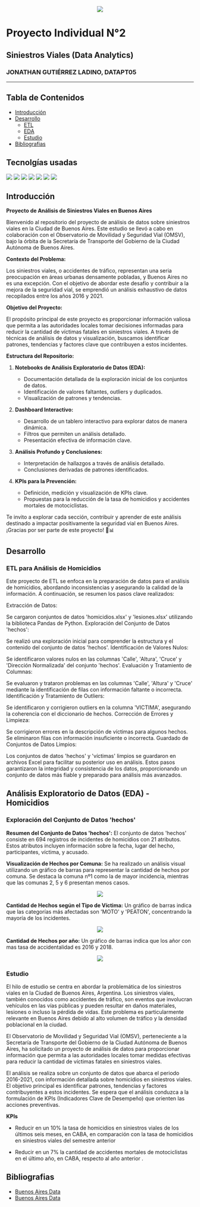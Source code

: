 
<div align="center">
    <img src='https://static.lajornadaestadodemexico.com/wp-content/uploads/2022/08/Siniestros-viales.jpg'>
</div>

# Proyecto Individual N°2

## Siniestros Viales (Data Analytics)

### JONATHAN GUTIÉRREZ LADINO, DATAPT05

---

## **Tabla de Contenidos**

- [Introducción](#introducción)
- [Desarrollo](#desarrollo)
    - [ETL](Analisis/ETL.ipynb)
    - [EDA](Analisis/EDA.ipynb)
    - [Estudio](#estudio)
- [Bibliografias](#bibliografias)


## **Tecnolgías usadas**

![](https://img.shields.io/static/v1?label=Python&message=3.11.6&color=brightgreen)
![](https://img.shields.io/static/v1?label=Pandas&message=2.0.3&color=brightgreen)
![](https://img.shields.io/static/v1?label=Matplotlib&message=3.7.2&color=brightgreen)
![](https://img.shields.io/static/v1?label=Seaborn&message=0.12.2&color=brightgreen)
![](https://img.shields.io/static/v1?label=Power+BI&message=Desktop&color=brightgreen)
![](https://img.shields.io/static/v1?label=MySQL+Workbench&message=8.0&color=brightgreen)
![](https://img.shields.io/static/v1?label=Excel&message=2010&color=brightgreen)

## **Introducción**

**Proyecto de Análisis de Siniestros Viales en Buenos Aires**

Bienvenido al repositorio del proyecto de análisis de datos sobre siniestros viales en la Ciudad de Buenos Aires. Este estudio se llevó a cabo en colaboración con el Observatorio de Movilidad y Seguridad Vial (OMSV), bajo la órbita de la Secretaría de Transporte del Gobierno de la Ciudad Autónoma de Buenos Aires.

**Contexto del Problema:**

Los siniestros viales, o accidentes de tráfico, representan una seria preocupación en áreas urbanas densamente pobladas, y Buenos Aires no es una excepción. Con el objetivo de abordar este desafío y contribuir a la mejora de la seguridad vial, se emprendió un análisis exhaustivo de datos recopilados entre los años 2016 y 2021.

**Objetivo del Proyecto:**

El propósito principal de este proyecto es proporcionar información valiosa que permita a las autoridades locales tomar decisiones informadas para reducir la cantidad de víctimas fatales en siniestros viales. A través de técnicas de análisis de datos y visualización, buscamos identificar patrones, tendencias y factores clave que contribuyen a estos incidentes.

**Estructura del Repositorio:**

1. **Notebooks de Análisis Exploratorio de Datos (EDA):**
   - Documentación detallada de la exploración inicial de los conjuntos de datos.
   - Identificación de valores faltantes, outliers y duplicados.
   - Visualización de patrones y tendencias.

2. **Dashboard Interactivo:**
   - Desarrollo de un tablero interactivo para explorar datos de manera dinámica.
   - Filtros que permiten un análisis detallado.
   - Presentación efectiva de información clave.

3. **Análisis Profundo y Conclusiones:**
   - Interpretación de hallazgos a través de análisis detallado.
   - Conclusiones derivadas de patrones identificados.

4. **KPIs para la Prevención:**
   - Definición, medición y visualización de KPIs clave.
   - Propuestas para la reducción de la tasa de homicidios y accidentes mortales de motociclistas.

Te invito a explorar cada sección, contribuir y aprender de este análisis destinado a impactar positivamente la seguridad vial en Buenos Aires. ¡Gracias por ser parte de este proyecto! 🚗📊


## **Desarrollo**

### **ETL para Análisis de Homicidios**

Este proyecto de ETL se enfoca en la preparación de datos para el análisis de homicidios, abordando inconsistencias y asegurando la calidad de la información. A continuación, se resumen los pasos clave realizados:

Extracción de Datos:

Se cargaron conjuntos de datos 'homicidios.xlsx' y 'lesiones.xlsx' utilizando la biblioteca Pandas de Python.
Exploración del Conjunto de Datos 'hechos':

Se realizó una exploración inicial para comprender la estructura y el contenido del conjunto de datos 'hechos'.
Identificación de Valores Nulos:

Se identificaron valores nulos en las columnas 'Calle', 'Altura', 'Cruce' y 'Dirección Normalizada' del conjunto 'hechos'.
Evaluación y Tratamiento de Columnas:

Se evaluaron y trataron problemas en las columnas 'Calle', 'Altura' y 'Cruce' mediante la identificación de filas con información faltante o incorrecta.
Identificación y Tratamiento de Outliers:

Se identificaron y corrigieron outliers en la columna 'VICTIMA', asegurando la coherencia con el diccionario de hechos.
Corrección de Errores y Limpieza:

Se corrigieron errores en la descripción de víctimas para algunos hechos.
Se eliminaron filas con información insuficiente o incorrecta.
Guardado de Conjuntos de Datos Limpios:

Los conjuntos de datos 'hechos' y 'víctimas' limpios se guardaron en archivos Excel para facilitar su posterior uso en análisis.
Estos pasos garantizaron la integridad y consistencia de los datos, proporcionando un conjunto de datos más fiable y preparado para análisis más avanzados.

## **Análisis Exploratorio de Datos (EDA) - Homicidios**
### **Exploración del Conjunto de Datos 'hechos'**

**Resumen del Conjunto de Datos 'hechos':**
El conjunto de datos 'hechos' consiste en 694 registros de incidentes de homicidios con 21 atributos. Estos atributos incluyen información sobre la fecha, lugar del hecho, participantes, víctima, y acusado.

**Visualización de Hechos por Comuna:**
Se ha realizado un análisis visual utilizando un gráfico de barras para representar la cantidad de hechos por comuna. Se destaca la comuna nº1 como la de mayor incidencia, mientras que las comunas 2, 5 y 6 presentan menos casos.
<p align="center"><img src="./Imagenes/grafico comunas.png"></p>



**Cantidad de Hechos según el Tipo de Víctima:**
Un gráfico de barras indica que las categorías más afectadas son 'MOTO' y 'PEATON', concentrando la mayoría de los incidentes.
<p align="center"><img src="./imagenes/grafico tipo de victima.png"></p>

**Cantidad de Hechos por año:**
Un gráfico de barras indica que los añor con mas tasa de accidentalidad es 2016 y 2018.
<p align="center"><img src="./imagenes/grafico años.png"></p>


### **Estudio**

El hilo de estudio se centra en abordar la problemática de los siniestros viales en la Ciudad de Buenos Aires, Argentina. Los siniestros viales, también conocidos como accidentes de tráfico, son eventos que involucran vehículos en las vías públicas y pueden resultar en daños materiales, lesiones o incluso la pérdida de vidas. Este problema es particularmente relevante en Buenos Aires debido al alto volumen de tráfico y la densidad poblacional en la ciudad.

El Observatorio de Movilidad y Seguridad Vial (OMSV), perteneciente a la Secretaría de Transporte del Gobierno de la Ciudad Autónoma de Buenos Aires, ha solicitado un proyecto de análisis de datos para proporcionar información que permita a las autoridades locales tomar medidas efectivas para reducir la cantidad de víctimas fatales en siniestros viales.

El análisis se realiza sobre un conjunto de datos que abarca el periodo 2016-2021, con información detallada sobre homicidios en siniestros viales. El objetivo principal es identificar patrones, tendencias y factores contribuyentes a estos incidentes. Se espera que el análisis conduzca a la formulación de KPIs (Indicadores Clave de Desempeño) que orienten las acciones preventivas.

**KPIs**
- Reducir en un 10% la tasa de homicidios en siniestros viales de los últimos seis meses, en CABA, en comparación con la tasa de homicidios en siniestros viales del semestre anterior 

- Reducir en un 7% la cantidad de accidentes mortales de motociclistas en el último año, en CABA, respecto al año anterior .




## Bibliografias
- [Buenos Aires Data](https://data.buenosaires.gob.ar/dataset/victimas-siniestros-viales)
- [Buenos Aires Data](https://data.buenosaires.gob.ar/dataset/victimas-siniestros-viales)



